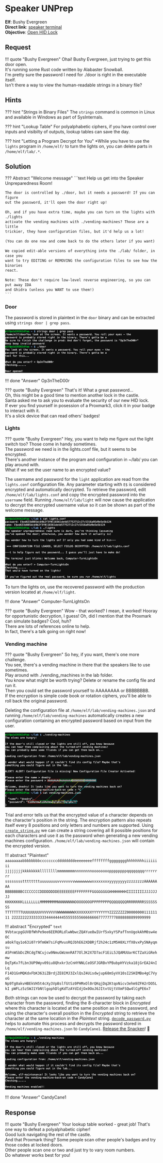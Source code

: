 # Speaker UNPrep

**Elf**: Bushy Evergreen<br/>
**Direct link**: [speaker terminal](https://docker2020.kringlecon.com/?challenge=speaker&id=245995c5-d1c7-4983-b8e2-5a59bc27e062)<br/>
**Objective**: [Open HID Lock](../objectives/o5.md)


## Request

!!! quote "Bushy Evergreen"
    Ohai! Bushy Evergreen, just trying to get this door open.<br/>
    It's running some Rust code written by Alabaster Snowball.<br/>
    I'm pretty sure the password I need for ./door is right in the executable itself.<br/>
    Isn't there a way to view the human-readable strings in a binary file?


## Hints

??? hint "Strings in Binary Files"
    The `strings` command is common in Linux and available in Windows as part of SysInternals.

??? hint "Lookup Table"
    For polyalphabetic ciphers, if you have control over inputs and visibilty of outputs, lookup tables can save the day.    

??? hint "Letting a Program Decrypt for You"
    *While you have to use the `lights` program in `/home/elf/` to turn the lights on, you can delete parts in `/home/elf/lab/.*`.


## Solution

??? Abstract "Welcome message"
    ```text
    Help us get into the Speaker Unpreparedness Room!

    The door is controlled by ./door, but it needs a password! If you can figure
    out the password, it'll open the door right up!

    Oh, and if you have extra time, maybe you can turn on the lights with ./lights
    activate the vending machines with ./vending-machines? Those are a little
    trickier, they have configuration files, but it'd help us a lot!
    
    (You can do one now and come back to do the others later if you want)

    We copied edit-able versions of everything into the ./lab/ folder, in case you
    want to try EDITING or REMOVING the configuration files to see how the binaries
    react.
    
    Note: These don't require low-level reverse engineering, so you can put away IDA
    and Ghidra (unless you WANT to use them!)
    ```


### Door

The password is stored in plaintext in the `door` binary and can be extracted using `strings door | grep pass`.

![Door unlocked](../img/hints/h5a/door_unlocked.png)

!!! done "Answer"
    Op3nTheD00r

??? quote "Bushy Evergreen"
    That's it! What a great password...<br/>
    Oh, this might be a good time to mention another lock in the castle.<br/>
    Santa asked me to ask you to evaluate the security of our new HID lock.<br/>
    If ever you find yourself in posession of a Proxmark3, click it in your badge to interact with it.<br/>
    It's a slick device that can read others' badges!


### Lights

??? quote "Bushy Evergreen"
    Hey, you want to help me figure out the light switch too? Those come in handy sometimes.<br/>
    The password we need is in the lights.conf file, but it seems to be encrypted.<br/>
    There's another instance of the program and configuration in ~/lab/ you can play around with.<br/>
    What if we set the user name to an encrypted value?

The username and password for the `light` application are read from the `lights.conf` configuration file. Any parameter starting with `E$` is considered encrypted and automatically decrypted. To retrieve the password, edit `/home/elf/lab/lights.conf` and copy the encrypted password into the `username` field. Running `/home/elf/lab/light` will now cause the application to decrypt the encrypted username value so it can be shown as part of the welcome message.

![Lights on](../img/hints/h5a/lights_on.png)

To turn the lights on, use the recovered password with the production version located at `/home/elf/light`.

!!! done "Answer"
    Computer-TurnLightsOn

??? quote "Bushy Evergreen"
    Wow - that worked? I mean, it worked! Hooray for opportunistic decryption, I guess!
    Oh, did I mention that the Proxmark can simulate badges? Cool, huh?<br/>
    There are lots of references online to help.<br/>
    In fact, there's a talk going on right now!


### Vending machine

??? quote "Bushy Evergreen"
    So hey, if you want, there's one more challenge.<br/>
    You see, there's a vending machine in there that the speakers like to use sometimes.<br/>
    Play around with ./vending_machines in the lab folder.<br/>
    You know what might be worth trying? Delete or rename the config file and run it.<br/>
    Then you could set the password yourself to AAAAAAAA or BBBBBBBB.<br/>
    If the encryption is simple code book or rotation ciphers, you'll be able to roll back the original password.

Deleting the configuration file at `/home/elf/lab/vending-machines.json` and running `/home/elf/lab/vending-machines` automatically creates a new configuration containing an encrypted password based on input from the user.

![Create config](../img/hints/h5a/create_config.png)

Trial and error tells us that the encrypted value of a character depends on the character's position in the string. The encryption pattern also repeats itself every 8 positions and only letters and numbers are supported. Using [`create_string.py`](../tools/hints/h5a/create_string.py) we can create a string covering all 8 possible positions for each characters and use it as the password when generating a new vending machines configuration. `/home/elf/lab/vending-machines.json` will  contain the encrypted version.

!!! abstract "Plaintext"
    ```
    aaaaaaaabbbbbbbbccccccccddddddddeeeeeeeeffffffffgggggggghhhhhhhhiiiiiiii
    jjjjjjjjkkkkkkkkllllllllmmmmmmmmnnnnnnnnooooooooppppppppqqqqqqqqrrrrrrrr
    ssssssssttttttttuuuuuuuuvvvvvvvvwwwwwwwwxxxxxxxxyyyyyyyyzzzzzzzzAAAAAAAA
    BBBBBBBBCCCCCCCCDDDDDDDDEEEEEEEEFFFFFFFFGGGGGGGGHHHHHHHHIIIIIIIIJJJJJJJJ
    KKKKKKKKLLLLLLLLMMMMMMMMNNNNNNNNOOOOOOOOPPPPPPPPQQQQQQQQRRRRRRRRSSSSSSSS
    TTTTTTTTUUUUUUUUVVVVVVVVWWWWWWWWXXXXXXXXYYYYYYYYZZZZZZZZ0000000011111111
    2222222233333333444444445555555566666666777777778888888899999999
    ```

!!! abstract "Encrypted"
    ```text
    9VbtacpgGUVBfWhPe9ee6EERORLdlwWbwcZQAYue8wIUrf5xkyYSPafTnnUgokAhM0sw4eOC
    a8okTqy1o63i07r9fm6W7siFqMvusRQJbhE62XDBRjf2h24c1zM5H8XLYfX8vxPy5NAyqmsu
    A5PnWSbDcZRCdgTNCujcw9NmuGWzmnRAT7OlJK2X7D7acF1EiL5JQAMUUarKCTZaXiGRehmw
    DqTpKv7fLbn3UP9Wyv09iu8Qhxkr3zCnHYNNLCeOSFJGRBvYPBubpHYVzka18jGrEA24nILq
    F14D1GnMQKdxFbK363iZBrdjZE8IMJ3ZxlQsZ4Uisdwjup68mSyVX10sI2SHIMBo4gC7VyoG
    Np9Tg0akvHBEkVH5t4cXy3VpBslfGtSz0PHMxOl0rQKqjDq2KtqoNicv3ehm9ZFH2rDO5LkI
    pWFLz5zSWJ1YbNtlgophDlgKdTzAYdIdjOx0OoJ6JItvtUjtVXmFSQw4lCgPE6x7
    ```

Both strings can now be used to decrypt the password by taking each character from the password, finding the 8-character block in *Encrypted* where this character is located at the same position as in the password, and using the character's overall position in the *Encrypted* string to retrieve the character at the same location in the *Plaintext* string.  [`decode_password.py`](../tools/hints/h5a/decode_password.py) helps to automate this process and decrypts the password stored in `/home/elf/vending-machines.json` to `CandyCane1`. [Release the Snacken](../easter_eggs.md#release-the-snacken)! :popcorn:

![Vending machines on](../img/hints/h5a/vending_machines_on.png)

!!! done "Answer"
    CandyCane1


## Response

!!! quote "Bushy Evergreen"
    Your lookup table worked - great job! That's one way to defeat a polyalphabetic cipher!<br/>
    Good luck navigating the rest of the castle.<br/>
    And that Proxmark thing? Some people scan other people's badges and try those codes at locked doors.<br/>
    Other people scan one or two and just try to vary room numbers.<br/>
    Do whatever works best for you!
